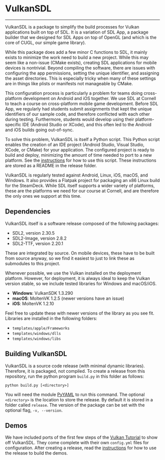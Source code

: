 # VulkanSDL
---
VulkanSDL is a package to simplify the build processes for Vulkan applications built on top of SDL. It is a variation of SDL App, a package builder that we designed for SDL Apps on top of OpenGL (and which is the core of CUGL, our simple game library).

While this package does add a few minor C functions to SDL, it mainly exists to minimize the work need to build a new project. While this may seem like a non-issue (CMake exists), creating SDL applications for mobile devices is nontrivial. Beyond compiling the software, there are issues with configuring the app permissions, setting the unique identifier, and assigning the asset directories. This is especially tricky when many of these settings are in things like plists or manifests not manageable by CMake.

This configuration process is particularly a problem for teams doing cross-platform development on Android and iOS together. We use SDL at Cornell to teach a course on cross-platform mobile game development. Before SDL App, we regularly had students submit assignments that kept the unique identifiers of our sample code, and therefore conflicted with each other during testing. Furthermore, students would develop using their platform-specific IDE (Android Studio or XCode), and this often led to the Android and iOS builds going out-of-sync.

To solve this problem, VulkanSDL is itself a Python script. This Python script enables the creation of an IDE project (Android Studio, Visual Studio, XCode, or CMake) for your application. The configured project is ready to build and deploy, minimizing the amount of time needed to port to a new platform. See the [instructions](scripts/APP.md) for how to use this script. These instructions are stored as a README in the release folder.

VulkanSDL is regularly tested against Android, Linux, iOS, macOS, and Windows. It also provides a Flatpak project for packaging an x86 Linux build for the SteamDeck. While SDL itself supports a wider variety of platforms, these are the platforms we need for our course at Cornell, and are therefore the only ones we support at this time.

## Dependencies

VulkanSDL itself is a software release composed of the following packages:

- SDL2, version 2.30.5
- SDL2-Image, version 2.8.2
- SDL2-TTF, version 2.20.1

These are integrated by source. On mobile devices, these have to be built from source anyway, so we find it easiest to just to link these as submodules to this project.

Whenever possible, we use the Vulkan installed on the deployment platform. However, for deployment, it is always ideal to keep the Vulkan version stable, so we include tested libraries for Windows and macOS/iOS.

- **Windows**: VulkanSDK 1.3.290
- **macOS**: MoltenVK 1.2.5 (newer versions have an issue)
- **iOS**: MoltenVK 1.2.10

Feel free to update these with newer versions of the library as you see fit. Libraries are installed in the following folders:

- `templates/apple/Frameworks`
- `templates/windows/dlls`
- `templates/windows/libs`


## Building VulkanSDL

VulkanSDL is a source code release (with minimal dynamic libraries). Therefore, it is packaged, not compiled. To create a release from this repository, run the python program `build.py` in this folder as follows:

	python build.py [<directory>]

You will need the module [PyYAML](https://pyyaml.org) to run this command. The optional `<directory>` is the location to store the release. By default it is stored  in a folder called `release`.  The version of the package can be set with the optional flag, `-v, --version`.

## Demos

We have included ports of the first few steps of the [Vulkan Tutorial](https://vulkan-tutorial.com/) to show off VulkanSDL. They come complete with their own `config.yml` files for configuration. After creating a release, read the [instructions](scripts/APP.md) for how to use the release to build the demos.
